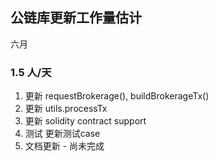 ## 公链库更新工作量估计

六月
### 1.5 人/天
1. 更新 requestBrokerage(), buildBrokerageTx()
2. 更新 utils.processTx
3. 更新 solidity contract support
4. 测试 更新测试case
5. 文档更新 - 尚未完成 
